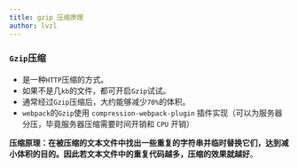 ```yaml
---
title: gzip 压缩原理
author: lvzl
---
```


### `Gzip`压缩
- 是一种`HTTP`压缩的方式。
- 如果不是几`kb`的文件，都可开启`Gzip`试试。
- 通常经过`Gzip`压缩后，大约能够减少`70%`的体积。
- `webpack`的`Gzip`使用 `compression-webpack-plugin` 插件实现（可以为服务器分压，毕竟服务器压缩需要时间开销和 `CPU` 开销）

**压缩原理：在被压缩的文本文件中找出一些重复的字符串并临时替换它们，达到减小体积的目的。因此若文本文件中的重复代码越多，压缩的效果就越好**。
